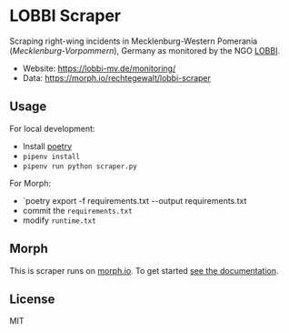 # LOBBI Scraper

Scraping right-wing incidents in Mecklenburg-Western Pomerania (*Mecklenburg-Vorpommern*), Germany as monitored by the NGO [LOBBI](https://lobbi-mv.de/).

-   Website: <https://lobbi-mv.de/monitoring/>
-   Data: <https://morph.io/rechtegewalt/lobbi-scraper>

## Usage

For local development:

-   Install [poetry](https://python-poetry.org/)
-   `pipenv install`
-   `pipenv run python scraper.py`

For Morph:

-   `poetry export -f requirements.txt --output requirements.txt
-   commit the `requirements.txt`
-   modify `runtime.txt`

## Morph

This is scraper runs on [morph.io](https://morph.io). To get started [see the documentation](https://morph.io/documentation).

## License

MIT

